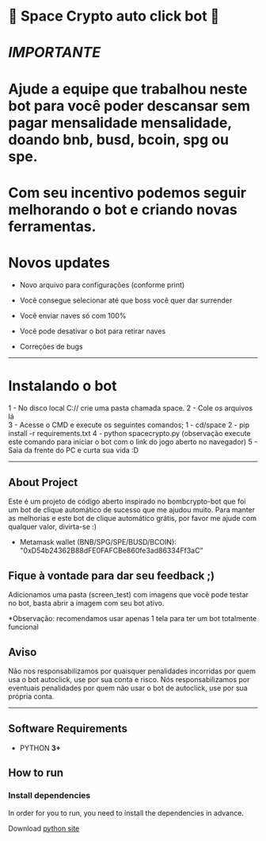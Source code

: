 # 🚀 Space Crypto auto click bot 🚀

# ***IMPORTANTE***
# Ajude a equipe que trabalhou neste bot para você poder descansar sem pagar mensalidade mensalidade, doando bnb, busd, bcoin, spg ou spe. 
# Com seu incentivo podemos seguir melhorando o bot e criando novas ferramentas. 

# Novos updates 

- Novo arquivo para configurações (conforme print)

- Você consegue selecionar até que boss você quer dar surrender

- Você enviar naves só com 100% 

- Você pode desativar o bot para retirar naves

- Correções de bugs 
---

# Instalando o bot

1 - No disco local C:// crie uma pasta chamada space.
2 - Cole os arquivos lá  
3 - Acesse o CMD e execute os seguintes comandos;
    1 - cd/space
    2 - pip install -r requirements.txt
4 - python spacecrypto.py (observação execute este comando para iniciar o bot com o link do jogo aberto no navegador)
5 - Saia da frente do PC e curta sua vida :D

---
## About Project

Este é um projeto de código aberto inspirado no bombcrypto-bot que foi um bot de clique automático de sucesso que me ajudou muito.
Para manter as melhorias e este bot de clique automático grátis, por favor me ajude com qualquer valor, divirta-se :)

- Metamask wallet (BNB/SPG/SPE/BUSD/BCOIN):  "0xD54b24362B88dFE0FAFCBe860fe3ad86334Ff3aC"


Fique à vontade para dar seu feedback ;)
---
Adicionamos uma pasta (screen_test) com imagens que você pode testar no bot, basta abrir a imagem com seu bot ativo.

*Observação: recomendamos usar apenas 1 tela para ter um bot totalmente funcional

## Aviso

Não nos responsabilizamos por quaisquer penalidades incorridas por quem usa o bot autoclick, use por sua conta e risco.
Nós responsabilizamos por eventuais penalidades por quem não usar o bot de autoclick, use por sua própria conta.

---

## Software Requirements

- PYTHON **3+**
  </br>


## How to run

### Install dependencies

In order for you to run, you need to install the dependencies in advance. 

Download [python site](https://www.python.org/downloads/) 


